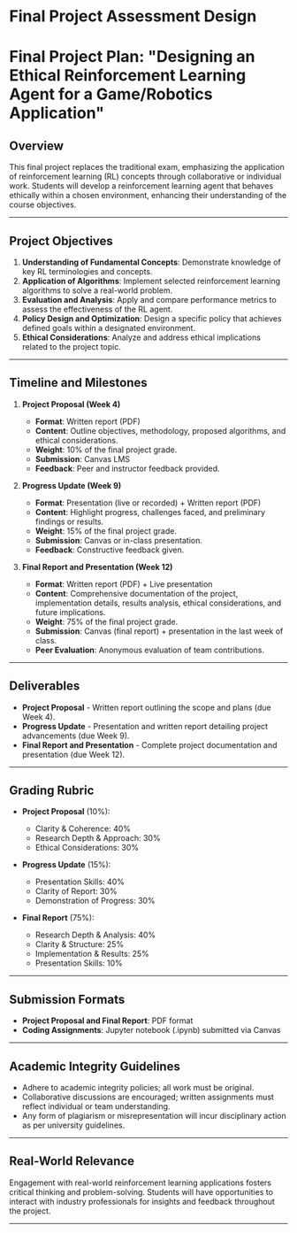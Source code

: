 Final Project Assessment Design
===============================

# Final Project Plan: "Designing an Ethical Reinforcement Learning Agent for a Game/Robotics Application"

## Overview
This final project replaces the traditional exam, emphasizing the application of reinforcement learning (RL) concepts through collaborative or individual work. Students will develop a reinforcement learning agent that behaves ethically within a chosen environment, enhancing their understanding of the course objectives.

---

## Project Objectives
1. **Understanding of Fundamental Concepts**: Demonstrate knowledge of key RL terminologies and concepts.
2. **Application of Algorithms**: Implement selected reinforcement learning algorithms to solve a real-world problem.
3. **Evaluation and Analysis**: Apply and compare performance metrics to assess the effectiveness of the RL agent.
4. **Policy Design and Optimization**: Design a specific policy that achieves defined goals within a designated environment.
5. **Ethical Considerations**: Analyze and address ethical implications related to the project topic.

---

## Timeline and Milestones

1. **Project Proposal (Week 4)**
   - **Format**: Written report (PDF)
   - **Content**: Outline objectives, methodology, proposed algorithms, and ethical considerations.
   - **Weight**: 10% of the final project grade.
   - **Submission**: Canvas LMS
   - **Feedback**: Peer and instructor feedback provided.

2. **Progress Update (Week 9)**
   - **Format**: Presentation (live or recorded) + Written report (PDF)
   - **Content**: Highlight progress, challenges faced, and preliminary findings or results.
   - **Weight**: 15% of the final project grade.
   - **Submission**: Canvas or in-class presentation.
   - **Feedback**: Constructive feedback given.

3. **Final Report and Presentation (Week 12)**
   - **Format**: Written report (PDF) + Live presentation
   - **Content**: Comprehensive documentation of the project, implementation details, results analysis, ethical considerations, and future implications.
   - **Weight**: 75% of the final project grade.
   - **Submission**: Canvas (final report) + presentation in the last week of class.
   - **Peer Evaluation**: Anonymous evaluation of team contributions.

---

## Deliverables
- **Project Proposal** - Written report outlining the scope and plans (due Week 4).
- **Progress Update** - Presentation and written report detailing project advancements (due Week 9).
- **Final Report and Presentation** - Complete project documentation and presentation (due Week 12).

---

## Grading Rubric

- **Project Proposal** (10%):
  - Clarity & Coherence: 40%
  - Research Depth & Approach: 30%
  - Ethical Considerations: 30%

- **Progress Update** (15%):
  - Presentation Skills: 40%
  - Clarity of Report: 30%
  - Demonstration of Progress: 30%

- **Final Report** (75%):
  - Research Depth & Analysis: 40%
  - Clarity & Structure: 25%
  - Implementation & Results: 25%
  - Presentation Skills: 10%

---

## Submission Formats
- **Project Proposal and Final Report**: PDF format
- **Coding Assignments**: Jupyter notebook (.ipynb) submitted via Canvas

---

## Academic Integrity Guidelines
- Adhere to academic integrity policies; all work must be original.
- Collaborative discussions are encouraged; written assignments must reflect individual or team understanding.
- Any form of plagiarism or misrepresentation will incur disciplinary action as per university guidelines.

---

## Real-World Relevance
Engagement with real-world reinforcement learning applications fosters critical thinking and problem-solving. Students will have opportunities to interact with industry professionals for insights and feedback throughout the project.

---